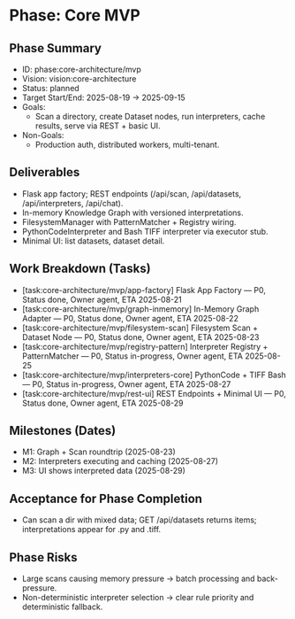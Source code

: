 # Phase: Core MVP

## Phase Summary
- ID: phase:core-architecture/mvp
- Vision: vision:core-architecture
- Status: planned
- Target Start/End: 2025-08-19 → 2025-09-15
- Goals:
  - Scan a directory, create Dataset nodes, run interpreters, cache results, serve via REST + basic UI.
- Non-Goals:
  - Production auth, distributed workers, multi-tenant.

## Deliverables
- Flask app factory; REST endpoints (/api/scan, /api/datasets, /api/interpreters, /api/chat).
- In-memory Knowledge Graph with versioned interpretations.
- FilesystemManager with PatternMatcher + Registry wiring.
- PythonCodeInterpreter and Bash TIFF interpreter via executor stub.
- Minimal UI: list datasets, dataset detail.

## Work Breakdown (Tasks)
- [task:core-architecture/mvp/app-factory] Flask App Factory — P0, Status done, Owner agent, ETA 2025-08-21
- [task:core-architecture/mvp/graph-inmemory] In-Memory Graph Adapter — P0, Status done, Owner agent, ETA 2025-08-22
- [task:core-architecture/mvp/filesystem-scan] Filesystem Scan + Dataset Node — P0, Status done, Owner agent, ETA 2025-08-23
- [task:core-architecture/mvp/registry-pattern] Interpreter Registry + PatternMatcher — P0, Status in-progress, Owner agent, ETA 2025-08-25
- [task:core-architecture/mvp/interpreters-core] PythonCode + TIFF Bash — P0, Status in-progress, Owner agent, ETA 2025-08-27
- [task:core-architecture/mvp/rest-ui] REST Endpoints + Minimal UI — P0, Status done, Owner agent, ETA 2025-08-29

## Milestones (Dates)
- M1: Graph + Scan roundtrip (2025-08-23)
- M2: Interpreters executing and caching (2025-08-27)
- M3: UI shows interpreted data (2025-08-29)

## Acceptance for Phase Completion
- Can scan a dir with mixed data; GET /api/datasets returns items; interpretations appear for .py and .tiff.

## Phase Risks
- Large scans causing memory pressure → batch processing and back-pressure.
- Non-deterministic interpreter selection → clear rule priority and deterministic fallback.
